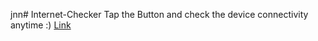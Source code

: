 jnn# Internet-Checker
Tap the Button and check the device connectivity anytime :)
[Link](https://internet-checker-l8uhii.flutterflow.app/)
